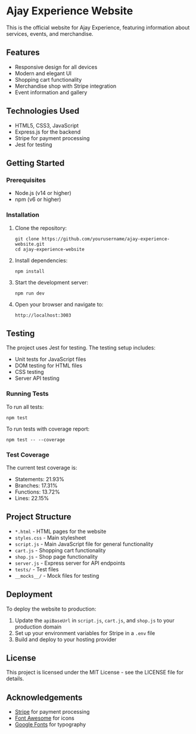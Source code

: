 # Ajay Experience Website

This is the official website for Ajay Experience, featuring information about services, events, and merchandise.

## Features

- Responsive design for all devices
- Modern and elegant UI
- Shopping cart functionality
- Merchandise shop with Stripe integration
- Event information and gallery

## Technologies Used

- HTML5, CSS3, JavaScript
- Express.js for the backend
- Stripe for payment processing
- Jest for testing

## Getting Started

### Prerequisites

- Node.js (v14 or higher)
- npm (v6 or higher)

### Installation

1. Clone the repository:
   ```
   git clone https://github.com/yourusername/ajay-experience-website.git
   cd ajay-experience-website
   ```

2. Install dependencies:
   ```
   npm install
   ```

3. Start the development server:
   ```
   npm run dev
   ```

4. Open your browser and navigate to:
   ```
   http://localhost:3003
   ```

## Testing

The project uses Jest for testing. The testing setup includes:

- Unit tests for JavaScript files
- DOM testing for HTML files
- CSS testing
- Server API testing

### Running Tests

To run all tests:
```
npm test
```

To run tests with coverage report:
```
npm test -- --coverage
```

### Test Coverage

The current test coverage is:
- Statements: 21.93%
- Branches: 17.31%
- Functions: 13.72%
- Lines: 22.15%

## Project Structure

- `*.html` - HTML pages for the website
- `styles.css` - Main stylesheet
- `script.js` - Main JavaScript file for general functionality
- `cart.js` - Shopping cart functionality
- `shop.js` - Shop page functionality
- `server.js` - Express server for API endpoints
- `tests/` - Test files
- `__mocks__/` - Mock files for testing

## Deployment

To deploy the website to production:

1. Update the `apiBaseUrl` in `script.js`, `cart.js`, and `shop.js` to your production domain
2. Set up your environment variables for Stripe in a `.env` file
3. Build and deploy to your hosting provider

## License

This project is licensed under the MIT License - see the LICENSE file for details.

## Acknowledgements

- [Stripe](https://stripe.com/) for payment processing
- [Font Awesome](https://fontawesome.com/) for icons
- [Google Fonts](https://fonts.google.com/) for typography 